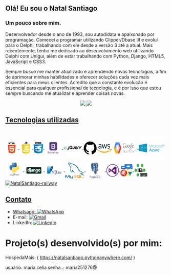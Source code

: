 ## Olá! Eu sou o Natal Santiago


### Um pouco sobre mim.

Desenvolvedor desde o ano de 1993, sou autodidata e apaixonado por programação. Comecei a programar utilizando Clipper/Dbase III e evoluí para o Delphi, trabalhando com ele desde a versão 3 até a atual. Mais recentemente, tenho me dedicado ao desenvolvimento web utilizando Delphi com Unigui, além de estar trabalhando com Python, Django, HTML5, JavaScript e CSS3.

Sempre busco me manter atualizado e aprendendo novas tecnologias, a fim de aprimorar minhas habilidades e oferecer soluções cada vez mais eficientes para meus clientes. Acredito que a constante evolução é essencial para qualquer profissional de tecnologia, e é por isso que estou sempre buscando me atualizar e aprender coisas novas.

<div align="center">
  <a href="https://github.com/NatalSantiago">
  <img height="180em" src="https://github-readme-stats.vercel.app/api?username=NatalSantiago&show_icons=true&theme=cobalt&include_all_commits=true&count_private=true"/>
  <img height="180em" src="https://github-readme-stats.vercel.app/api/top-langs/?username=davidluiz91&layout=compact&langs_count=7&theme=cobalt"/>
</div>

## Tecnologias utilizadas

<div style="display: inline_block"><br>

<img align="center" alt="NatalSantiago-HTML" height="40" width="40" src="https://github.com/NatalSantiago/ImagensProjetos/blob/master/HTML.png"/>  
<img align="center" alt="NatalSantiago-JS" height="40" width="40" src="https://github.com/NatalSantiago/ImagensProjetos/blob/master/JavaScript.png"/>  
<img align="center" alt="NatalSantiago-CSS" height="35" width="30" src="https://github.com/NatalSantiago/ImagensProjetos/blob/master/CSS.png"/>  
<img align="center" alt="NatalSantiago-BootStrap" height="60" width="55" src="https://github.com/NatalSantiago/ImagensProjetos/blob/master/Bootstrap.png"/>  
<img align="center" alt="NatalSantiago-JQuery" height="60" width="60" src="https://github.com/NatalSantiago/ImagensProjetos/blob/master/jQuery.png"/>  
<img align="center" alt="NatalSantiago-GitHub" height="40" width="40" src="https://github.com/NatalSantiago/ImagensProjetos/blob/master/GitHub.png"/>  
<img align="center" alt="NatalSantiago-AWS" height="40" width="40" src="https://github.com/NatalSantiago/ImagensProjetos/blob/master/AWS.png"/>  
<img align="center" alt="NatalSantiago-GoogleCloud" height="80" width="80" src="https://github.com/NatalSantiago/ImagensProjetos/blob/master/GoogleCloud.png"/>  
<img align="center" alt="NatalSantiago-MAzure" height="80" width="80" src="https://github.com/NatalSantiago/ImagensProjetos/blob/master/MicrosoftAzure.png"/>  
<img align="center" alt="NatalSantiago-Python" height="55" width="55" src="https://github.com/NatalSantiago/ImagensProjetos/blob/master/Python.png"/>  
<img align="center" alt="NatalSantiago-Django" height="60" width="60" src="https://github.com/NatalSantiago/ImagensProjetos/blob/master/Django.png"/>  
<img align="center" alt="NatalSantiago-SQLite" height="60" width="60" src="https://github.com/NatalSantiago/ImagensProjetos/blob/master/sQlite.png"/>  
<img align="center" alt="NatalSantiago-MySQL" height="50" width="60" src="https://github.com/NatalSantiago/ImagensProjetos/blob/master/MySQL.png"/>  
<img align="center" alt="NatalSantiago-PostgreSQL" height="50" width="60" src="https://github.com/NatalSantiago/ImagensProjetos/blob/master/PostgreSQL.png"/>  
<img align="center" alt="NatalSantiago-VisucalStudoCode" height="40" width="40" src="https://github.com/NatalSantiago/ImagensProjetos/blob/master/VisualStudioCode.png"/>  
<img align="center" alt="NatalSantiago-DelphiRadStudio" height="40" width="40" src="https://github.com/NatalSantiago/ImagensProjetos/blob/master/DelphiRADStudio.png"/> 
<img align="center" alt="NatalSantiago-IBExpert" height="40" width="40" src="https://github.com/NatalSantiago/ImagensProjetos/blob/master/IBExpert.png"/>  
<img align="center" alt="NatalSantiago-railway" height="40" width="40" src="https://railway.app/brand/logo-light.png"/>  

</div>
  
<div> 

## Contato

- Whatsapp: [![WhatsApp](https://img.shields.io/badge/WhatsApp-Chat-green)](https://api.whatsapp.com/send?phone=5563992259154)
- E-mail: [![Gmail](https://img.shields.io/badge/Gmail-Email-red)](mailto:natal.santiago.filha@gmail.com)
- LinkedIn: [![LinkedIn](https://img.shields.io/badge/LinkedIn-Profile-blue)](https://www.linkedin.com/in/natal-santiago-986680257/)
   
</div>

<div> 

# Projeto(s) desenvolvido(s) por mim:

HospedaMais: ( https://natalsantiago.pythonanywhere.com/ )

usuário: maria.celia
senha..: maria251276@

</div>
